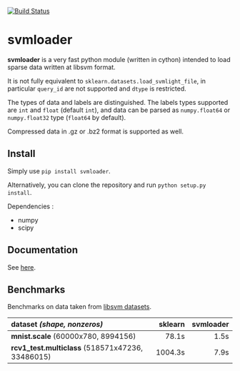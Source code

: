 
[![Build Status](https://travis-ci.org/yoch/svmloader.svg?branch=tests)](https://travis-ci.org/yoch/svmloader)

svmloader
=========

**svmloader** is a very fast python module (written in cython) 
intended to load sparse data written at libsvm format.

It is not fully equivalent to `sklearn.datasets.load_svmlight_file`, 
in particular `query_id` are not supported and `dtype` is restricted.

The types of data and labels are distinguished.
The labels types supported are `int` and `float` (default `int`), 
and data can be parsed as `numpy.float64` or `numpy.float32` type (`float64` by default).

Compressed data in .gz or .bz2 format is supported as well.

Install
-------

Simply use `pip install svmloader`.

Alternatively, you can clone the repository and run `python setup.py install`.


Dependencies :
- numpy
- scipy


Documentation
-------------

See [here](http://svmloader.readthedocs.io/en/latest/).


Benchmarks
----------

Benchmarks on data taken from [libsvm datasets](https://www.csie.ntu.edu.tw/~cjlin/libsvmtools/datasets/).


| dataset *(shape, nonzeros)*                       | sklearn  | svmloader |
| :---                                              |     ---: |    ---: |
| **mnist.scale** (60000x780, 8994156)              | 78.1s    |  1.5s   |
| **rcv1_test.multiclass** (518571x47236, 33486015) | 1004.3s  |  7.9s   |
